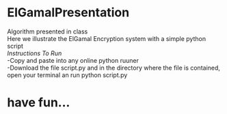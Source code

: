 # ElGamalPresentation
Algorithm presented in class<br>
Here we illustrate the ElGamal Encryption system with a simple python script<br>
_Instructions To Run_<br>
-Copy and paste into any online python ruuner<br>
-Download the file script.py and in the directory where the file is contained, open your terminal an run python script.py<br>

# have fun...
